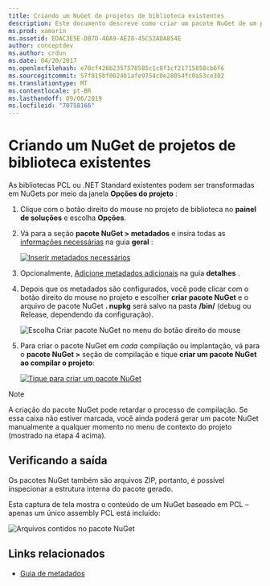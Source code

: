 ```yaml
---
title: Criando um NuGet de projetos de biblioteca existentes
description: Este documento descreve como criar um pacote NuGet de um projeto de biblioteca existente, permitindo que o código seja compartilhado com outros desenvolvedores.
ms.prod: xamarin
ms.assetid: EDAC3E5E-DB7D-40A9-AE28-45C52ADA854E
author: conceptdev
ms.author: crdun
ms.date: 04/20/2017
ms.openlocfilehash: e70cf426b2357570585c1c8f1cf21715858cb6f6
ms.sourcegitcommit: 57f815bf0024b1afe9754c0e28054fc0a53ce302
ms.translationtype: MT
ms.contentlocale: pt-BR
ms.lasthandoff: 09/06/2019
ms.locfileid: "70758166"
---
```

# <a name="creating-a-nuget-from-existing-library-projects"></a>Criando um NuGet de projetos de biblioteca existentes

As bibliotecas PCL ou .NET Standard existentes podem ser transformadas em NuGets por meio da janela **Opções do projeto** :

1. Clique com o botão direito do mouse no projeto de biblioteca no **painel de soluções** e escolha **Opções**.

2. Vá para a seção **pacote NuGet > metadados** e insira todas as [informações necessárias](~/cross-platform/app-fundamentals/nuget-multiplatform-libraries/metadata.md) na guia **geral** :

   [![](existing-library-images/existing-metadata-sml.png "Inserir metadados necessários")](existing-library-images/existing-metadata.png#lightbox)

3. Opcionalmente, [Adicione metadados adicionais](~/cross-platform/app-fundamentals/nuget-multiplatform-libraries/metadata.md) na guia **detalhes** .

4. Depois que os metadados são configurados, você pode clicar com o botão direito do mouse no projeto e escolher **criar pacote NuGet** e o arquivo de pacote NuGet **. nupkg** será salvo na pasta **/bin/** (debug ou Release, dependendo da configuração).

   ![](existing-library-images/create-nuget-package.png "Escolha Criar pacote NuGet no menu do botão direito do mouse")

5. Para criar o pacote NuGet em _cada_ compilação ou implantação, vá para o **pacote NuGet >** seção de compilação e tique **criar um pacote NuGet ao compilar o projeto**:

    [![](existing-library-images/existing-tickbox-sml.png "Tique para criar um pacote NuGet")](existing-library-images/existing-tickbox.png#lightbox)

> [!NOTE]
> A criação do pacote NuGet pode retardar o processo de compilação. Se essa caixa não estiver marcada, você ainda poderá gerar um pacote NuGet manualmente a qualquer momento no menu de contexto do projeto (mostrado na etapa 4 acima).

## <a name="verifying-the-output"></a>Verificando a saída

Os pacotes NuGet também são arquivos ZIP, portanto, é possível inspecionar a estrutura interna do pacote gerado.

Esta captura de tela mostra o conteúdo de um NuGet baseado em PCL – apenas um único assembly PCL está incluído:

![](existing-library-images/nuget-output.png "Arquivos contidos no pacote NuGet")

## <a name="related-links"></a>Links relacionados

- [Guia de metadados](~/cross-platform/app-fundamentals/nuget-multiplatform-libraries/metadata.md)
